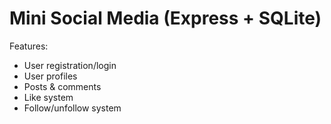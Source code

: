 
# Mini Social Media (Express + SQLite)

Features:
- User registration/login
- User profiles
- Posts & comments
- Like system
- Follow/unfollow system

